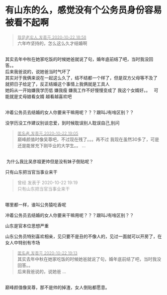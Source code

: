 # 有山东的么，感觉没有个公务员身份容易被看不起啊


<div class="quote"><blockquote><font size="2"><a href="https://www.hostloc.com/forum.php?mod=redirect&amp;goto=findpost&amp;pid=9337417&amp;ptid=757283" target="_blank"><font color="#999999">我是老实人 发表于 2020-10-22 18:58</font></a></font><br />
六年咋坚持的，怎么这么久才结婚啊</blockquote></div><br />
其实去年中秋在她家吃饭的时候她爸就说了句，婚年底前结了吧，当时我没回答。。&nbsp;&nbsp;<br />
后来我爸说的，说她爸当时气坏了<br />
其实对于我俩来说在一起这么久了，结不结都一个样了，但是双方父母等不及了 就把日子给定了，反正结婚这个事情上我俩就是工具人<br />
她妈从一开始嫌我学历低 嫌我瘦 嫌我工作不好慢慢变成了 我这个女婿好。。&nbsp; &nbsp;可能就是丈母娘看女婿 越看越喜欢吧<br />
<br />


冲着公务员去结婚的女人你要来干嘛用呢？？？跟叫J有啥区别？？

没学历没工作建议别谈恋爱，到时候耽误别人耽误自己,别问<img src="static/image/smiley/default/smile.gif" smilieid="1" border="0" alt="" />

<div class="quote"><blockquote><font size="2"><a href="https://www.hostloc.com/forum.php?mod=redirect&amp;goto=findpost&amp;pid=9337459&amp;ptid=757283" target="_blank"><font color="#999999">匿名者 发表于 2020-10-22 19:05</font></a></font><br />
巅峰颜值时像吴尊吧，不过现在残了。。。再不过 我现在虽然30多了，可是还是能冒充下刚毕业的大学生。。 ...</blockquote></div><br />
<img src="static/image/smiley/default/smile.gif" smilieid="1" border="0" alt="" /> 为什么我比吴彦祖更帅但是没有妹子倒贴呢？

只有山东把当官当事业来干<img id="aimg_d7agg" onclick="zoom(this, this.src, 0, 0, 0)" class="zoom" src="https://cdn.jsdelivr.net/gh/hishis/forum-master/public/images/patch.gif" onmouseover="img_onmouseoverfunc(this)" onload="thumbImg(this)" border="0" alt="" />

<div class="quote"><blockquote><font color="#999999">曾经 发表于 2020-10-22 19:19</font><br />
<font color="#999999">只有山东把当官当事业来干</font></blockquote></div><br />
哪里都一样，谁叫公务猿吃香呢

冲着公务员去结婚的女人你要来干嘛用呢？？？跟叫J有啥区别？？

山东是官本位思想严重

山东公务员特别喜欢相亲，见只要不是丑的不像人的，见过一面就可以开房了，在女人中特别有市场

<div class="quote"><blockquote><font size="2"><a href="https://www.hostloc.com/forum.php?mod=redirect&amp;goto=findpost&amp;pid=9337512&amp;ptid=757283" target="_blank"><font color="#999999">匿名者 发表于 2020-10-22 19:13</font></a></font><br />
其实去年中秋在她家吃饭的时候她爸就说了句，婚年底前结了吧，当时我没回答。。&nbsp;&nbsp;<br />
后来我爸说的，说她爸 ...</blockquote></div><br />
巅峰颜值像吴尊，那不是帅的掉渣，女人倒贴都愿意。
